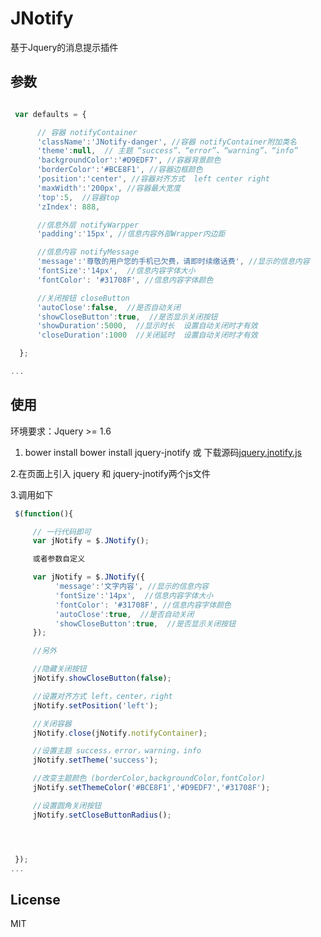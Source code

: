 # JNotify
基于Jquery的消息提示插件


## 参数


  ```js

   var defaults = {

        // 容器 notifyContainer
        'className':'JNotify-danger', //容器 notifyContainer附加类名
        'theme':null,  // 主题 “success”、“error”、“warning”、“info”
        'backgroundColor':'#D9EDF7', //容器背景颜色
        'borderColor':'#BCE8F1', //容器边框颜色
        'position':'center', //容器对齐方式  left center right
        'maxWidth':'200px', //容器最大宽度
        'top':5,  //容器top
        'zIndex': 888,

        //信息外层 notifyWarpper
        'padding':'15px', //信息内容外部Wrapper内边距

        //信息内容 notifyMessage
        'message':'尊敬的用户您的手机已欠费，请即时续缴话费', //显示的信息内容
        'fontSize':'14px',  //信息内容字体大小
        'fontColor': '#31708F', //信息内容字体颜色

        //关闭按钮 closeButton
        'autoClose':false,  //是否自动关闭
        'showCloseButton':true,  //是否显示关闭按钮
        'showDuration':5000,  //显示时长  设置自动关闭时才有效
        'closeDuration':1000  //关闭延时  设置自动关闭时才有效

    };

  ...
  ```


## 使用

环境要求：Jquery     >= 1.6

1. bower install bower install jquery-jnotify 或 下载源码[jquery.jnotify.js](https://github.com/997204035/JNotify/blob/master/jquery.jnotify.js)


2.在页面上引入 jquery 和 jquery-jnotify两个js文件

3.调用如下

  ```js
   $(function(){

       // 一行代码即可
       var jNotify = $.JNotify();

       或者参数自定义

       var jNotify = $.JNotify({
            'message':'文字内容', //显示的信息内容
            'fontSize':'14px',  //信息内容字体大小
            'fontColor': '#31708F', //信息内容字体颜色
            'autoClose':true,  //是否自动关闭
            'showCloseButton':true,  //是否显示关闭按钮
       });

       //另外

       //隐藏关闭按钮
       jNotify.showCloseButton(false);

       //设置对齐方式 left，center，right
       jNotify.setPosition('left');

       //关闭容器
       jNotify.close(jNotify.notifyContainer);

       //设置主题 success，error，warning，info
       jNotify.setTheme('success');

       //改变主题颜色 (borderColor,backgroundColor,fontColor)
       jNotify.setThemeColor('#BCE8F1','#D9EDF7','#31708F');

       //设置圆角关闭按钮
       jNotify.setCloseButtonRadius();




   });
  ...
  ```

## License

MIT



